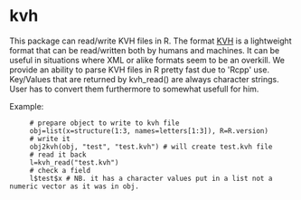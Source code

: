 # kvh
This package can read/write KVH files in R.
The format [KVH](http://serguei.sokol.free.fr/kvh-format/) is a lightweight format that can be read/written both by humans and machines.
It can be useful in situations where XML or alike formats seem to be an overkill.
We provide an ability to parse KVH files in R pretty fast due to 'Rcpp' use.
Key/Values that are returned by kvh_read() are always character strings. User has to convert them furthermore to somewhat usefull for him.

Example:
```
     # prepare object to write to kvh file
     obj=list(x=structure(1:3, names=letters[1:3]), R=R.version)
     # write it
     obj2kvh(obj, "test", "test.kvh") # will create test.kvh file
     # read it back
     l=kvh_read("test.kvh")
     # check a field
     l$test$x # NB. it has a character values put in a list not a numeric vector as it was in obj.

```
